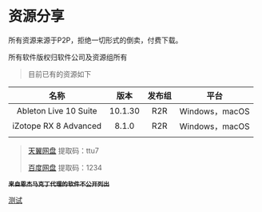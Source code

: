 # 资源分享

所有资源来源于P2P，拒绝一切形式的倒卖，付费下载。  

所有软件版权归软件公司及资源组所有

> 目前已有的资源如下

|         名称          |  版本   | 发布组 |      平台      |
| :-------------------: | :-----: | :----: | :------------: |
| Ableton Live 10 Suite | 10.1.30 |  R2R   | Windows，macOS |
| iZotope RX 8 Advanced |  8.1.0  |  R2R   | Windows，macOS |
|                       |         |        |                |

> [天翼网盘](https://cloud.189.cn/t/IRjMz2nyaAR3)    提取码：ttu7
>
> [百度网盘](https://pan.baidu.com/s/1foTFRr9JpEpttPoj9fDyqQ)    提取码：1234

~~**`来自恩杰马克丁代理的软件不公开列出`**~~

[测试](File:\\\C:\Windows\System32\drivers\etc\hosts)
